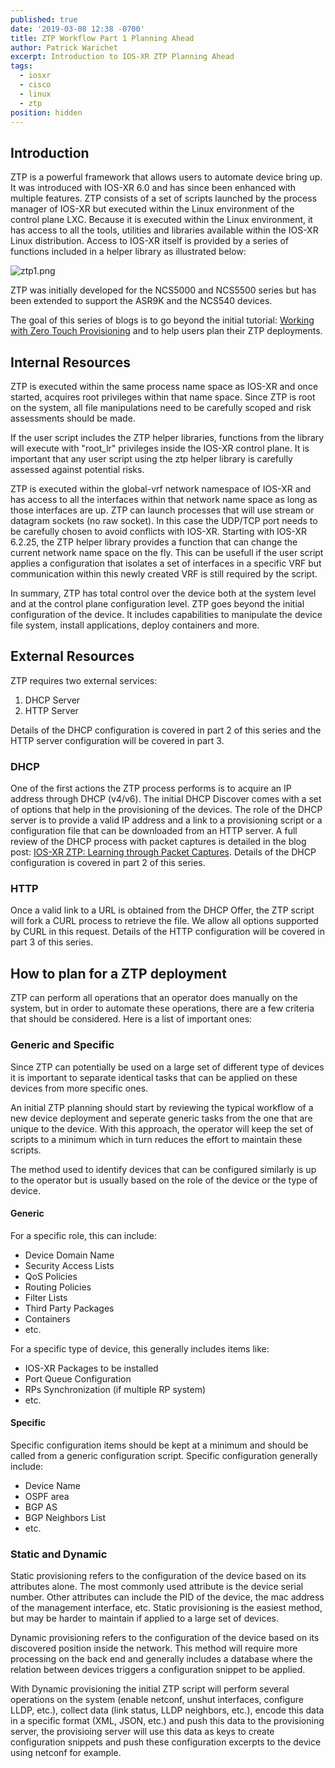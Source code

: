 ```yaml
---
published: true
date: '2019-03-08 12:38 -0700'
title: ZTP Workflow Part 1 Planning Ahead
author: Patrick Warichet
excerpt: Introduction to IOS-XR ZTP Planning Ahead
tags:
  - iosxr
  - cisco
  - linux
  - ztp
position: hidden
---
```


## Introduction

ZTP is a powerful framework that allows users to automate device bring up. It was introduced with IOS-XR 6.0 and has since been enhanced with multiple features.
ZTP consists of a set of scripts launched by the process manager of IOS-XR but executed within the Linux environment of the control plane LXC.
Because it is executed within the Linux environment, it has access to all the tools, utilities and libraries available within the IOS-XR Linux distribution.
Access to IOS-XR itself is provided by a series of functions included in a helper library as illustrated below:

![ztp1.png]({{site.baseurl}}/images/ztp1.png)

ZTP was initially developed for the NCS5000 and NCS5500 series but has been extended to support the ASR9K and the NCS540 devices.

The goal of this series of blogs is to go beyond the initial tutorial: [Working with Zero Touch Provisioning](https://xrdocs.io/device-lifecycle/tutorials/2016-08-26-working-with-ztp/) and to help users plan their ZTP deployments.

## Internal Resources

ZTP is executed within the same process name space as IOS-XR and once started, acquires root privileges within that name space. Since ZTP is root on the system, all file manipulations need to be carefully scoped and risk assessments should be made.

If the user script includes the ZTP helper libraries, functions from the library will execute with "root_lr" privileges inside the IOS-XR control plane. It is important that any user script using the ztp helper library is carefully assessed against potential risks.

ZTP is executed within the global-vrf network namespace of IOS-XR and has access to all the interfaces within that network name space as long as those interfaces are up. ZTP can launch processes that will use stream or datagram sockets (no raw socket). In this case the UDP/TCP port needs to be carefully chosen to avoid conflicts with IOS-XR.
Starting with IOS-XR 6.2.25, the ZTP helper library provides a function that can change the current network name space on the fly. This can be usefull if the user script applies a configuration that isolates a set of interfaces in a specific VRF but communication within this newly created VRF is still required by the script.

In summary, ZTP has total control over the device both at the system level and at the control plane configuration level. ZTP goes beyond the initial configuration of the device. It includes capabilities to manipulate the device file system, install applications, deploy containers and more.

## External Resources

ZTP requires two external services:

1. DHCP Server
2. HTTP Server

Details of the DHCP configuration is covered in part 2 of this series and the HTTP server configuration will be covered in part 3.

### DHCP

One of the first actions the ZTP process performs is to acquire an IP address through DHCP (v4/v6). The initial DHCP Discover comes with a set of options that help in the provisioning of the devices. The role of the DHCP server is to provide a valid IP address and a link to a provisioning script or a configuration file that can be downloaded from an HTTP server.
A full review of the DHCP process with packet captures is detailed in the blog post: [IOS-XR ZTP: Learning through Packet Captures](https://xrdocs.io/device-lifecycle/blogs/2017-09-21-ios-xr-ztp-learning-through-packet-captures/).
Details of the DHCP configuration is covered in part 2 of this series.

### HTTP

Once a valid link to a URL is obtained from the DHCP Offer, the ZTP script will fork a CURL process to retrieve the file. We allow all options supported by CURL in this request. Details of the HTTP configuration will be covered in part 3 of this series.

## How to plan for a ZTP deployment
ZTP can perform all operations that an operator does manually on the system, but in order to automate these operations, there are a few criteria that should be considered. Here is a list of important ones:

### Generic and Specific
Since ZTP can potentially be used on a large set of different type of devices it is important to separate identical tasks that can be applied on these devices from more specific ones.

An initial ZTP planning should start by reviewing the typical workflow of a new device deployment and seperate generic tasks from the one that are unique to the device. With this approach, the operator will keep the set of scripts to a minimum which in turn reduces the effort to maintain these scripts.

The method used to identify devices that can be configured similarly is up to the operator but is usually based on the role of the device or the type of device.

#### Generic
For a specific role, this can include:

* Device Domain Name
* Security Access Lists
* QoS Policies
* Routing Policies
* Filter Lists
* Third Party Packages
* Containers
* etc.

For a specific type of device, this generally includes items like:

* IOS-XR Packages to be installed
* Port Queue Configuration
* RPs Synchronization (if multiple RP system)
* etc.

#### Specific
Specific configuration items should be kept at a minimum and should be called from a generic configuration script.
Specific configuration generally include:

* Device Name
* OSPF area
* BGP AS
* BGP Neighbors List
* etc.

### Static and Dynamic
Static provisioning refers to the configuration of the device based on its attributes alone. The most commonly used attribute is the device serial number. Other attributes can include the PID of the device, the mac address of the management interface, etc.
Static provisioning is the easiest method, but may be harder to maintain if applied to a large set of devices.

Dynamic provisioning refers to the configuration of the device based on its discovered position inside the network. This method will require more processing on the back end and generally includes a database where the relation between devices triggers a configuration snippet to be applied.

With Dynamic provisioning the initial ZTP script will perform several operations on the system (enable netconf, unshut interfaces, configure LLDP, etc.), collect data (link status, LLDP neighbors, etc.), encode this data in a specific format (XML, JSON, etc.) and push this data to the provisioning server, the provisioing server will use this data as keys to create configuration snippets and push these configuration excerpts to the device using netconf for example.  
